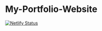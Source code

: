 # My-Portfolio-Website
[![Netlify Status](https://api.netlify.com/api/v1/badges/0a8751f5-ba04-43a9-bbae-b2ed1fb9da0e/deploy-status)](https://app.netlify.com/sites/khush-portfolio/deploys)
